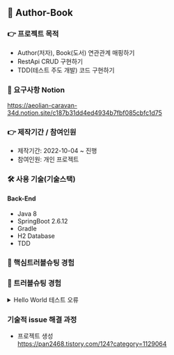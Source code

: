 ## 📌 Author-Book

### 👉 프로젝트 목적 
+ Author(저자), Book(도서) 연관관계 매핑하기
+ RestApi CRUD 구현하기 
+ TDD(테스트 주도 개발) 코드 구현하기 

### 📌 요구사항 Notion
 https://aeolian-caravan-34d.notion.site/c187b31dd4ed4934b7fbf085cbfc1d75

### 👉 제작기간 / 참여인원
+ 제작기간: 2022-10-04 ~ 진행
+ 참여인원: 개인 프로젝트

### 🛠 사용 기술(기술스택)
#### Back-End
+ Java 8
+ SpringBoot 2.6.12
+ Gradle
+ H2 Database
+ TDD

### 📌 핵심트러블슈팅 경험

### 📌 트러블슈팅 경험
<details>
<summary>Hello World 테스트 오류</summary>
<div markdown="1">

- Execution failed for task ':test'. 
- 원인: InteliJ IDEA Run test using: Gradle -> InteliJ IDEA 변경 후 개선 

<img src="https://user-images.githubusercontent.com/58936137/193999166-8faac97d-ec01-444f-aa82-1bd76e5a4395.png" width="550px" height="400px">
 
</div>
</details>  


### 기술적 issue 해결 과정
+ 프로젝트 생성<br> 
https://pan2468.tistory.com/124?category=1129064
  






